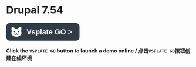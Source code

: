 # Drupal 7.54

<a href="https://www.vsplate.com/?docker-compose=https://github.com/vsplate/dcenvs/drupal/7.54"><img alt="VSPLATE GO" src="https://raw.githubusercontent.com/vsplate/images/master/vsgo_btn.png" width="200px"></a>

**Click the `VSPLATE GO` button to launch a demo online / 点击`VSPLATE GO`按钮创建在线环境**